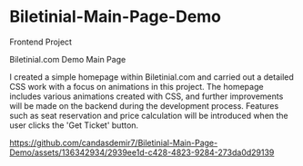 # Biletinial-Main-Page-Demo
Frontend Project


Biletinial.com Demo Main Page 

I created a simple homepage within Biletinial.com and carried out a detailed CSS work with a focus on animations in this project. The homepage includes various animations created with CSS, and further improvements will be made on the backend during the development process. 
Features such as seat reservation and price calculation will be introduced when the user clicks the 'Get Ticket' button.


https://github.com/candasdemir7/Biletinial-Main-Page-Demo/assets/136342934/2939ee1d-c428-4823-9284-273da0d29139

